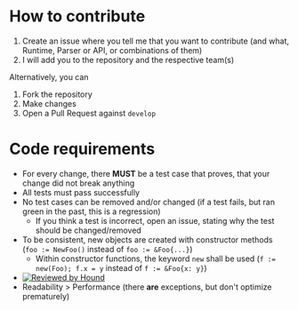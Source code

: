 # How to contribute

1. Create an issue where you tell me that you want to contribute (and what, Runtime, Parser or API, or combinations of them)
2. I will add you to the repository and the respective team(s)

Alternatively, you can

1. Fork the repository
2. Make changes
3. Open a Pull Request against `develop`

# Code requirements

* For every change, there **MUST** be a test case that proves, that your change did not break anything
* All tests must pass successfully
* No test cases can be removed and/or changed (if a test fails, but ran green in the past, this is a regression)
  * If you think a test is incorrect, open an issue, stating why the test should be changed/removed
* To be consistent, new objects are created with constructor methods (`foo := NewFoo()` instead of `foo := &Foo{...}`)
  * Within constructor functions, the keyword `new` shall be used (`f := new(Foo); f.x = y` instead of `f := &Foo{x: y}`)
* [![Reviewed by Hound](https://img.shields.io/badge/Reviewed_by-Hound-8E64B0.svg)](https://houndci.com)
* Readability > Performance (there **are** exceptions, but don't optimize prematurely)
